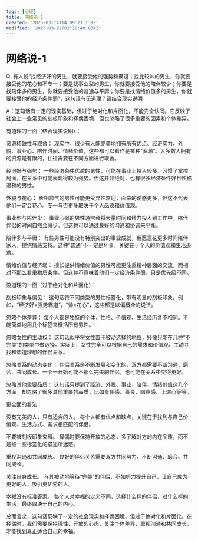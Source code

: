 ```yaml
---
tags: [心理]
title: 网络说-1
created: '2025-03-14T14:09:21.139Z'
modified: '2025-03-22T02:38:40.834Z'
---
```


# 网络说-1

Q: 有人说“找经济好的男生，就要接受他的强势和霸道；找比较帅的男生，你就要接受他的花心和不专一；要是找事业型的男生，你就要接受他的陪伴较少；你要是找陪伴多的男生，你就要接受他的普通与平庸；你要是找情绪价值多的男生，你就要接受他的经济条件弱”，这句话有无道理？请结合现实说明

A：这句话有一定的现实基础，但过于绝对化和片面化，不能完全认同。它反映了社会上一些常见的刻板印象和择偶困境，但也忽略了很多重要的因素和个体差异。

有道理的一面（结合现实说明）：

资源稀缺性与取舍： 现实中，很少有人能完美地拥有所有优点。经济实力、外貌、事业心、陪伴时间、情绪价值，这些都可以看作是某种“资源”。大多数人拥有的资源是有限的，往往需要在不同方面进行取舍。

经济好与强势： 一些经济条件优越的男性，可能在事业上投入较多，习惯了掌控局面，在关系中可能表现得较为强势。但这并非绝对，也有很多经济条件好且性格温和的男性。

外貌与花心： 长相帅气的男性可能更受异性欢迎，面临的诱惑更多，但这不代表他们一定会花心。专一与否更多取决于个人品德和价值观。

事业型与陪伴少： 事业心强的男性通常会将大量时间和精力投入到工作中，陪伴伴侣的时间自然会减少。但这也可以通过良好的沟通和协调来平衡。

陪伴多与平庸： 有些男性可能没有特别突出的事业成就，但愿意花更多时间陪伴家人，提供情感支持。这种“普通”不一定是坏事，关键在于个人的价值观和生活追求。

情绪价值与经济弱： 擅长提供情绪价值的男性可能更注重精神层面的交流，而相对不那么看重物质条件。但这并不意味着他们一定经济条件弱，只是优先级不同。

没道理的一面（过于绝对化和片面化）：

刻板印象与偏见： 这句话将不同类型的男性标签化，带有明显的刻板印象。例如，“经济好=强势霸道”，“帅=花心”，这些都是以偏概全的说法。

忽略个体差异： 每个人都是独特的个体，性格、价值观、生活经历各不相同。不能简单地用几个标签来概括所有男性。

忽略女性的主动权： 这句话似乎将女性置于被动选择的地位，好像只能在几种“不完美”的类型中做选择。实际上，女性完全可以根据自己的需求和价值观，主动寻找和塑造理想的伴侣关系。

忽略关系的动态变化： 伴侣关系是不断发展和变化的，双方都需要不断沟通、磨合、共同成长。一个一开始可能不那么完美的伴侣，也可能在关系中变得更好。

忽略其他重要品质： 这句话只提到了经济、外貌、事业、陪伴、情绪价值这几个方面，却忽略了很多其他重要的品质，比如责任感、善良、幽默感、上进心等等。

更全面的看法：

没有完美的人，只有适合的人。 每个人都有优点和缺点，关键在于找到与自己价值观、生活方式、需求相匹配的伴侣。

不要被刻板印象束缚。 择偶时要保持开放的心态，多了解对方的内在品质，而不是被一些标签化的描述所迷惑。

重视沟通和共同成长。 良好的伴侣关系需要双方共同努力，不断沟通、磨合、共同成长。

关注自身成长。 与其被动地等待“完美”的伴侣，不如努力提升自己，让自己成为更好的人，吸引更优秀的人。

幸福没有标准答案。 每个人对幸福的定义不同，选择什么样的伴侣，过什么样的生活，最终取决于自己的内心。

总而言之，这句话反映了一定的社会现实和择偶困境，但过于绝对化和片面化。在择偶时，我们需要保持理性、开放的心态，关注个体差异，重视沟通和共同成长，才能找到真正适合自己的幸福。
